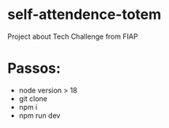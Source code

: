 # self-attendence-totem

Project about Tech Challenge from FIAP

# Passos:

- node version > 18
- git clone
- npm i
- npm run dev
